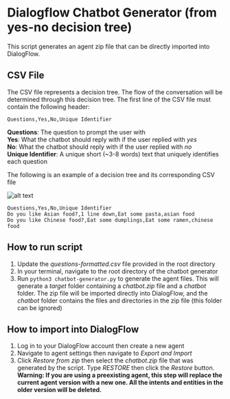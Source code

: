 # Dialogflow Chatbot Generator (from yes-no decision tree)
This script generates an agent zip file that can be directly
imported into DialogFlow. 

## CSV File
The CSV file represents a decision tree. The flow of the conversation will
be determined through this decision tree.
The first line of the CSV file must contain the following header:

    Questions,Yes,No,Unique Identifier
    
**Questions**: The question to prompt the user with  
**Yes**: What the chatbot should reply with if the user replied with *yes*  
**No**: What the chatbot should reply with if the user replied with *no*  
**Unique Identifier**: A unique short (~3-8 words) text that uniquely identifies each question  

The following is an example of a decision tree and its corresponding CSV file  

![alt text](https://res.cloudinary.com/cyhiee123/image/upload/v1581628099/Decision_Tree_lfuwei.png "Food Decision Tree")

    Questions,Yes,No,Unique Identifier
    Do you like Asian food?,1 line down,Eat some pasta,asian food
    Do you like Chinese food?,Eat some dumplings,Eat some ramen,chinese food
    
## How to run script
1. Update the *questions-formatted.csv* file provided in the root directory
2. In your terminal, navigate to the root directory of the chatbot generator
3. Run `python3 chatbot-generator.py` to generate the agent files. This will generate a *target* folder
containing a *chatbot.zip* file and a *chatbot* folder. The zip file will be 
imported directly into DialogFlow, and the *chatbot* folder contains the files and
directories in the zip file (this folder can be ignored)


## How to import into DialogFlow
1. Log in to your DialogFlow account then create a new agent
2. Navigate to agent settings then navigate to *Export and Import*
3. Click *Restore from zip* then select the *chatbot.zip* file that
was generated by the script. Type *RESTORE* then click the *Restore*
button.  
**Warning: If you are using a preexisting agent, this step will 
replace the current agent version with a new one. All the 
intents and entities in the older version will be deleted.**